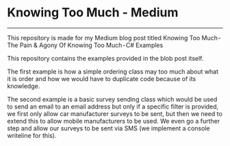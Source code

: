 # Knowing Too Much - Medium

---

This repository is made for my Medium blog post titled Knowing Too Much - The Pain & Agony Of Knowing Too Much - C# Examples

This repository contains the examples provided in the blob post itself.

The first example is how a simple ordering class may too much about what it is order and how we would have to duplicate code because of its knowledge.

The second example is a basic survey sending class which would be used to send an email to an email address but only if a specific filter is provided, we first only allow car manufacturer surveys to be sent, but then we need to extend this to allow mobile manufacturers to be used. We even go a further step and allow our surveys to be sent via SMS (we implement a console writeline for this).